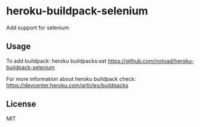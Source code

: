 # heroku-buildpack-selenium

Add support for selenium

## Usage

To add buildpack:
heroku buildpacks:set https://github.com/notvad/heroku-buildpack-selenium

For more information about heroku buildpack check:
https://devcenter.heroku.com/articles/buildpacks

## License

MIT
